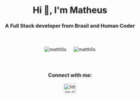 <h1 align="center">Hi 👋, I'm Matheus</h1>
<h3 align="center">A Full Stack developer from Brasil and <a
    href="https://humancoders.42sp.org.br/certificates/mmoreira" style="text-decoration: none"> Human Coder </a> </h3>

<!-- statics -->
<br />
<p align="center">
  <img
    src="https://github-readme-stats.vercel.app/api/top-langs?username=matth0s&show_icons=true&theme=dark&locale=en&layout=compact"
    alt="matth0s" style="margin: 10px" />
  <img src="https://github-readme-stats.vercel.app/api?username=matth0s&show_icons=true&theme=dark&locale=en"
    alt="matth0s" style="margin: 10px" />
</p>

<!-- connections -->
<br />
<h3 align="center">Connect with me:</h3>
<p align="center">
  <a href="https://www.linkedin.com/in/matheus-m-n" target="blank">
    <img align="center"
      src="https://raw.githubusercontent.com/rahuldkjain/github-profile-readme-generator/master/src/images/icons/Social/linked-in-alt.svg"
      alt="https://www.linkedin.com/in/matheus-m-n/" height="30" width="40" />
  </a>
</p>
